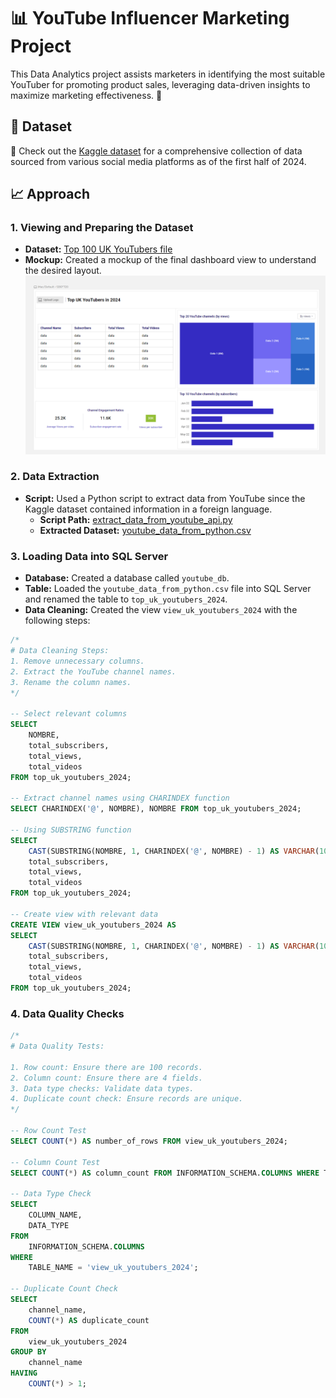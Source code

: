 # 📊 YouTube Influencer Marketing Project

This Data Analytics project assists marketers in identifying the most suitable YouTuber for promoting product sales, leveraging data-driven insights to maximize marketing effectiveness. 🚀

## 📁 Dataset
🔗 Check out the [Kaggle dataset](https://www.kaggle.com/datasets/bhavyadhingra00020/top-100-social-media-influencers-2024-countrywise?resource=download) for a comprehensive collection of data sourced from various social media platforms as of the first half of 2024.

## 📈 Approach

### 1. Viewing and Preparing the Dataset
- **Dataset:** [Top 100 UK YouTubers file](assets/dataset/youtube_data_united-kingdom.csv)
- **Mockup:** Created a mockup of the final dashboard view to understand the desired layout.
![Dashboard Mockup](assets/images/dashboard_mockup.png)

### 2. Data Extraction
- **Script:** Used a Python script to extract data from YouTube since the Kaggle dataset contained information in a foreign language.
  - **Script Path:** [extract_data_from_youtube_api.py](assets/python_script/extract_data_from_youtube_api.py)
  - **Extracted Dataset:** [youtube_data_from_python.csv](assets/dataset/youtube_data_from_python.csv)

### 3. Loading Data into SQL Server
- **Database:** Created a database called `youtube_db`.
- **Table:** Loaded the `youtube_data_from_python.csv` file into SQL Server and renamed the table to `top_uk_youtubers_2024`.
- **Data Cleaning:** Created the view `view_uk_youtubers_2024` with the following steps:

```sql
/*
# Data Cleaning Steps:
1. Remove unnecessary columns.
2. Extract the YouTube channel names.
3. Rename the column names.
*/

-- Select relevant columns
SELECT
    NOMBRE,
    total_subscribers,
    total_views,
    total_videos
FROM top_uk_youtubers_2024;

-- Extract channel names using CHARINDEX function
SELECT CHARINDEX('@', NOMBRE), NOMBRE FROM top_uk_youtubers_2024;

-- Using SUBSTRING function
SELECT 
    CAST(SUBSTRING(NOMBRE, 1, CHARINDEX('@', NOMBRE) - 1) AS VARCHAR(100)) AS channel_name,
    total_subscribers,
    total_views,
    total_videos
FROM top_uk_youtubers_2024;

-- Create view with relevant data
CREATE VIEW view_uk_youtubers_2024 AS
SELECT 
    CAST(SUBSTRING(NOMBRE, 1, CHARINDEX('@', NOMBRE) - 1) AS VARCHAR(100)) AS channel_name,
    total_subscribers,
    total_views,
    total_videos
FROM top_uk_youtubers_2024;
```
### 4. Data Quality Checks

```sql
/*
# Data Quality Tests:

1. Row count: Ensure there are 100 records.
2. Column count: Ensure there are 4 fields.
3. Data type checks: Validate data types.
4. Duplicate count check: Ensure records are unique.
*/

-- Row Count Test
SELECT COUNT(*) AS number_of_rows FROM view_uk_youtubers_2024;

-- Column Count Test
SELECT COUNT(*) AS column_count FROM INFORMATION_SCHEMA.COLUMNS WHERE TABLE_NAME = 'view_uk_youtubers_2024';

-- Data Type Check
SELECT
    COLUMN_NAME,
    DATA_TYPE
FROM
    INFORMATION_SCHEMA.COLUMNS
WHERE
    TABLE_NAME = 'view_uk_youtubers_2024';

-- Duplicate Count Check
SELECT
    channel_name,
    COUNT(*) AS duplicate_count
FROM 
    view_uk_youtubers_2024
GROUP BY 
    channel_name
HAVING 
    COUNT(*) > 1;
```



